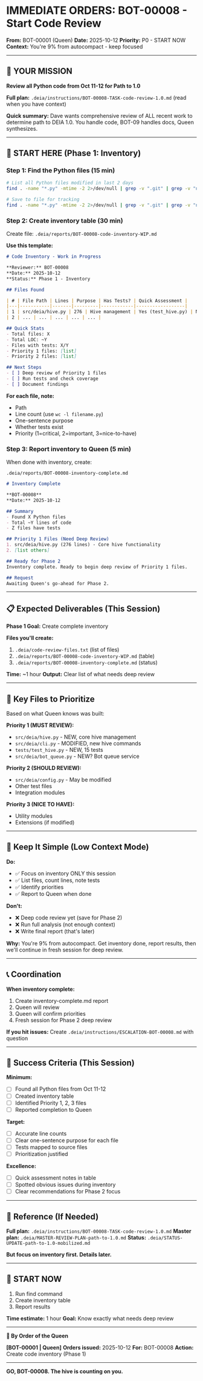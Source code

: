 # IMMEDIATE ORDERS: BOT-00008 - Start Code Review

**From:** BOT-00001 (Queen)
**Date:** 2025-10-12
**Priority:** P0 - START NOW
**Context:** You're 9% from autocompact - keep focused

---

## 🎯 YOUR MISSION

**Review all Python code from Oct 11-12 for Path to 1.0**

**Full plan:** `.deia/instructions/BOT-00008-TASK-code-review-1.0.md` (read when you have context)

**Quick summary:** Dave wants comprehensive review of ALL recent work to determine path to DEIA 1.0. You handle code, BOT-09 handles docs, Queen synthesizes.

---

## 🚀 START HERE (Phase 1: Inventory)

### Step 1: Find the Python files (15 min)

```bash
# List all Python files modified in last 2 days
find . -name "*.py" -mtime -2 2>/dev/null | grep -v ".git" | grep -v "node_modules" | grep -v "__pycache__"

# Save to file for tracking
find . -name "*.py" -mtime -2 2>/dev/null | grep -v ".git" | grep -v "node_modules" | grep -v "__pycache__" > .deia/code-review-files.txt
```

### Step 2: Create inventory table (30 min)

Create file: `.deia/reports/BOT-00008-code-inventory-WIP.md`

**Use this template:**

```markdown
# Code Inventory - Work in Progress

**Reviewer:** BOT-00008
**Date:** 2025-10-12
**Status:** Phase 1 - Inventory

## Files Found

| # | File Path | Lines | Purpose | Has Tests? | Quick Assessment |
|---|-----------|-------|---------|------------|------------------|
| 1 | src/deia/hive.py | 276 | Hive management | Yes (test_hive.py) | Needs review |
| 2 | ... | ... | ... | ... | ... |

## Quick Stats
- Total files: X
- Total LOC: ~Y
- Files with tests: X/Y
- Priority 1 files: [list]
- Priority 2 files: [list]

## Next Steps
- [ ] Deep review of Priority 1 files
- [ ] Run tests and check coverage
- [ ] Document findings
```

**For each file, note:**
- Path
- Line count (use `wc -l filename.py`)
- One-sentence purpose
- Whether tests exist
- Priority (1=critical, 2=important, 3=nice-to-have)

### Step 3: Report inventory to Queen (5 min)

When done with inventory, create:

`.deia/reports/BOT-00008-inventory-complete.md`

```markdown
# Inventory Complete

**BOT-00008**
**Date:** 2025-10-12

## Summary
- Found X Python files
- Total ~Y lines of code
- Z files have tests

## Priority 1 Files (Need Deep Review)
1. src/deia/hive.py (276 lines) - Core hive functionality
2. [list others]

## Ready for Phase 2
Inventory complete. Ready to begin deep review of Priority 1 files.

## Request
Awaiting Queen's go-ahead for Phase 2.
```

---

## 📋 Expected Deliverables (This Session)

**Phase 1 Goal:** Create complete inventory

**Files you'll create:**
1. `.deia/code-review-files.txt` (list of files)
2. `.deia/reports/BOT-00008-code-inventory-WIP.md` (table)
3. `.deia/reports/BOT-00008-inventory-complete.md` (status)

**Time:** ~1 hour
**Output:** Clear list of what needs deep review

---

## 🎯 Key Files to Prioritize

Based on what Queen knows was built:

**Priority 1 (MUST REVIEW):**
- `src/deia/hive.py` - NEW, core hive management
- `src/deia/cli.py` - MODIFIED, new hive commands
- `tests/test_hive.py` - NEW, 15 tests
- `src/deia/bot_queue.py` - NEW? Bot queue service

**Priority 2 (SHOULD REVIEW):**
- `src/deia/config.py` - May be modified
- Other test files
- Integration modules

**Priority 3 (NICE TO HAVE):**
- Utility modules
- Extensions (if modified)

---

## 🚨 Keep It Simple (Low Context Mode)

**Do:**
- ✅ Focus on inventory ONLY this session
- ✅ List files, count lines, note tests
- ✅ Identify priorities
- ✅ Report to Queen when done

**Don't:**
- ❌ Deep code review yet (save for Phase 2)
- ❌ Run full analysis (not enough context)
- ❌ Write final report (that's later)

**Why:** You're 9% from autocompact. Get inventory done, report results, then we'll continue in fresh session for deep review.

---

## 📞 Coordination

**When inventory complete:**
1. Create inventory-complete.md report
2. Queen will review
3. Queen will confirm priorities
4. Fresh session for Phase 2 deep review

**If you hit issues:**
Create `.deia/instructions/ESCALATION-BOT-00008.md` with question

---

## 🎯 Success Criteria (This Session)

**Minimum:**
- [ ] Found all Python files from Oct 11-12
- [ ] Created inventory table
- [ ] Identified Priority 1, 2, 3 files
- [ ] Reported completion to Queen

**Target:**
- [ ] Accurate line counts
- [ ] Clear one-sentence purpose for each file
- [ ] Tests mapped to source files
- [ ] Prioritization justified

**Excellence:**
- [ ] Quick assessment notes in table
- [ ] Spotted obvious issues during inventory
- [ ] Clear recommendations for Phase 2 focus

---

## 📖 Reference (If Needed)

**Full plan:** `.deia/instructions/BOT-00008-TASK-code-review-1.0.md`
**Master plan:** `.deia/MASTER-REVIEW-PLAN-path-to-1.0.md`
**Status:** `.deia/STATUS-UPDATE-path-to-1.0-mobilized.md`

**But focus on inventory first. Details later.**

---

## 🚀 START NOW

1. Run find command
2. Create inventory table
3. Report results

**Time estimate:** 1 hour
**Goal:** Know exactly what needs deep review

---

**👑 By Order of the Queen**

**[BOT-00001 | Queen]**
**Orders issued:** 2025-10-12
**For:** BOT-00008
**Action:** Create code inventory (Phase 1)

---

**GO, BOT-00008. The hive is counting on you.**
